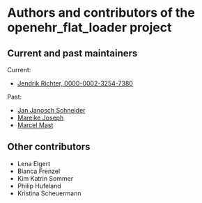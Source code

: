 # Authors and contributors of the openehr_flat_loader project

## Current and past maintainers

Current:
* [Jendrik Richter, 0000-0002-3254-7380](https://orcid.org/0000-0002-3254-7380)

Past:
* [Jan Janosch Schneider]()
* [Mareike Joseph]()
* [Marcel Mast]()

## Other contributors

* Lena Elgert
* Bianca Frenzel
* Kim Katrin Sommer
* Philip Hufeland
* Kristina Scheuermann
